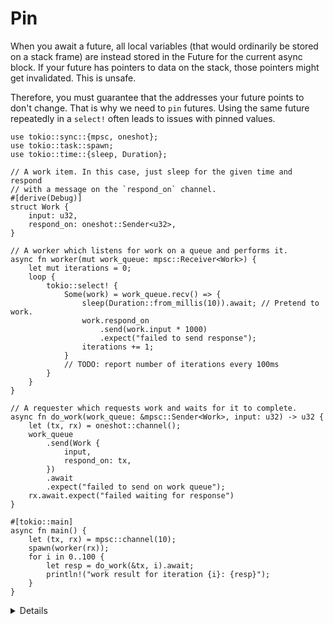 # Pin

When you await a future, all local variables (that would ordinarily be stored on
a stack frame) are instead stored in the Future for the current async block. If your
future has pointers to data on the stack, those pointers might get invalidated.
This is unsafe.

Therefore, you must guarantee that the addresses your future points to don't
change. That is why we need to `pin` futures. Using the same future repeatedly
in a `select!` often leads to issues with pinned values.

```rust,editable,compile_fail
use tokio::sync::{mpsc, oneshot};
use tokio::task::spawn;
use tokio::time::{sleep, Duration};

// A work item. In this case, just sleep for the given time and respond
// with a message on the `respond_on` channel.
#[derive(Debug)]
struct Work {
    input: u32,
    respond_on: oneshot::Sender<u32>,
}

// A worker which listens for work on a queue and performs it.
async fn worker(mut work_queue: mpsc::Receiver<Work>) {
    let mut iterations = 0;
    loop {
        tokio::select! {
            Some(work) = work_queue.recv() => {
                sleep(Duration::from_millis(10)).await; // Pretend to work.
                work.respond_on
                    .send(work.input * 1000)
                    .expect("failed to send response");
                iterations += 1;
            }
            // TODO: report number of iterations every 100ms
        }
    }
}

// A requester which requests work and waits for it to complete.
async fn do_work(work_queue: &mpsc::Sender<Work>, input: u32) -> u32 {
    let (tx, rx) = oneshot::channel();
    work_queue
        .send(Work {
            input,
            respond_on: tx,
        })
        .await
        .expect("failed to send on work queue");
    rx.await.expect("failed waiting for response")
}

#[tokio::main]
async fn main() {
    let (tx, rx) = mpsc::channel(10);
    spawn(worker(rx));
    for i in 0..100 {
        let resp = do_work(&tx, i).await;
        println!("work result for iteration {i}: {resp}");
    }
}
```

<details>

* You may recognize this as an example of the actor pattern. Actors
  typically call `select!` in a loop.

* This serves as a summation of a few of the previous lessons, so take your time
  with it.

    * Naively add a `_ = sleep(Duration::from_millis(100)) => { println!(..) }`
      to the `select!`. This will never execute. Why?

    * Instead, add a `timeout_fut` containing that future outside of the `loop`:

        ```rust,compile_fail
        let mut timeout_fut = sleep(Duration::from_millis(100));
        loop {
            select! {
                ..,
                _ = timeout_fut => { println!(..); },
            }
        }
        ```
    * This still doesn't work. Follow the compiler errors, adding `&mut` to the
      `timeout_fut` in the `select!` to work around the move, then using
      `Box::pin`:

        ```rust,compile_fail
        let mut timeout_fut = Box::pin(sleep(Duration::from_millis(100)));
        loop {
            select! {
                ..,
                _ = &mut timeout_fut => { println!(..); },
            }
        }
        ```

    * This compiles, but once the timeout expires it is `Poll::Ready` on every
      iteration (a fused future would help with this). Update to reset
      `timeout_fut` every time it expires.

* Box allocates on the heap. In some cases, `tokio::pin!` is also an option, but
  that is difficult to use for a future that is reassigned.
* Another alternative is to not use `pin` at all but spawn another task that will send to a `oneshot` channel every 100ms.

</details>
